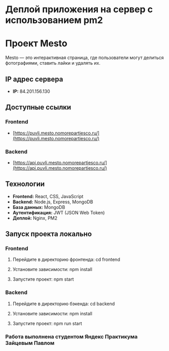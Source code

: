 # Деплой приложения на сервер с использованием pm2

# Проект Mesto

Mesto — это интерактивная страница, где пользователи могут делиться фотографиями, ставить лайки и удалять их.

## IP адрес сервера

- **IP:** 84.201.156.130

## Доступные ссылки

### Frontend

- [https://puvli.mesto.nomorepartiesco.ru/](https://puvli.mesto.nomorepartiesco.ru/)

### Backend

- [https://api.puvli.mesto.nomorepartiesco.ru/](https://api.puvli.mesto.nomorepartiesco.ru/)

## Технологии

- **Frontend:** React, CSS, JavaScript
- **Backend:** Node.js, Express, MongoDB
- **База данных:** MongoDB
- **Аутентификация:** JWT (JSON Web Token)
- **Деплой:** Nginx, PM2

## Запуск проекта локально

### Frontend

1. Перейдите в директорию фронтенда:
   cd frontend

2. Установите зависимости:
   npm install

3. Запустите проект:
   npm start

### Backend

1. Перейдите в директорию бэкенда:
   cd backend

2. Установите зависимости:
   npm install

3. Запустите проект:
   npm run start

### Работа выполнена студентом Яндекс Практикума Зайцевым Павлом
